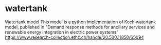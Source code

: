 # watertank
Watertank model
This model is a python implementation of Koch watertank model, published in "Demand response methods for ancillary services and renewable energy integration in electric power systems"
https://www.research-collection.ethz.ch/handle/20.500.11850/65094
